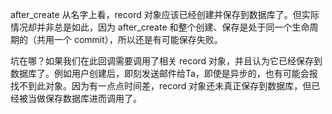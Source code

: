 after\_create 从名字上看，record 对象应该已经创建并保存到数据库了。但实际情况却并非总是如此，因为 after\_create 和整个创建、保存是处于同一个生命周期的（共用一个 commit），所以还是有可能保存失败。

坑在哪？如果我们在此回调需要调用了相关 record 对象，并且认为它已经保存到数据库了。例如用户创建后，即刻发送邮件给Ta，即使是异步的，也有可能会报找不到此对象。因为有一点点时间差，record 对象还未真正保存到数据库，但已经被当做保存数据库进而调用了。




